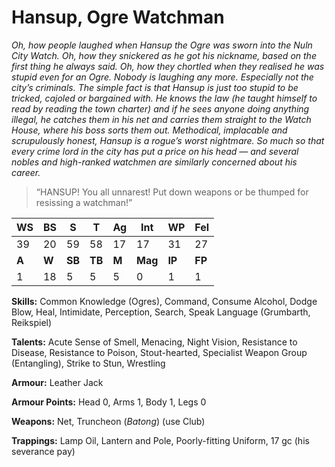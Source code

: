 # Hansup, Ogre Watchman
_Oh, how people laughed when Hansup the Ogre was sworn into the
 Nuln City Watch. Oh, how they snickered as he got his nickname,
 based on the first thing he always said. Oh, how they chortled when
 they realised he was stupid even for an Ogre. Nobody is laughing any
 more. Especially not the city’s criminals. The simple fact is that
 Hansup is just too stupid to be tricked, cajoled or bargained with. He
 knows the law (he taught himself to read by reading the town charter)
 and if he sees anyone doing anything illegal, he catches them in his
 net and carries them straight to the Watch House, where his boss
 sorts them out. Methodical, implacable and scrupulously honest,
 Hansup is a rogue’s worst nightmare. So much so that every crime
 lord in the city has put a price on his head — and several nobles and
 high-ranked watchmen are similarly concerned about his career._
 
 > “HANSUP! You all unnarest! Put down weapons or be thumped
   for resissing a watchman!”

|**WS**|**BS**|**S**|**T**|**Ag**|**Int**|**WP**|**Fel**|
|--|--|-|-|--|---|--|---|
|39|20|59|58|17|17|31|27|
|**A**|**W**|**SB**|**TB**|**M**|**Mag**|**IP**|**FP**|
|1|18|5|5|5|0|1|1|

**Skills:** Common Knowledge (Ogres), Command, Consume Alcohol,
Dodge Blow, Heal, Intimidate, Perception, Search, Speak Language
(Grumbarth, Reikspiel)

**Talents:** Acute Sense of Smell, Menacing, Night Vision, Resistance to
Disease, Resistance to Poison, Stout-hearted, Specialist Weapon
Group (Entangling), Strike to Stun, Wrestling

**Armour:** Leather Jack

**Armour Points:** Head 0, Arms 1, Body 1, Legs 0

**Weapons:** Net, Truncheon (_Batong_) (use Club)

**Trappings:** Lamp Oil, Lantern and Pole, Poorly-fitting Uniform, 17 gc
(his severance pay)